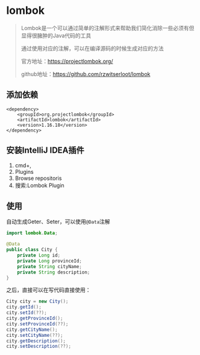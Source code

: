 # lombok

> Lombok是一个可以通过简单的注解形式来帮助我们简化消除一些必须有但显得很臃肿的Java代码的工具
>
> 通过使用对应的注解，可以在编译源码的时候生成对应的方法
>
> 官方地址：https://projectlombok.org/
>
> github地址：https://github.com/rzwitserloot/lombok

## 添加依赖

```
<dependency>
	<groupId>org.projectlombok</groupId>
	<artifactId>lombok</artifactId>
	<version>1.16.18</version>
</dependency>
```

## 安装IntelliJ IDEA插件

1. cmd+, 
2. Plugins
3. Browse repositoris
4. 搜索:Lombok Plugin

## 使用
自动生成Geter、Seter，可以使用`@Data`注解

```java
import lombok.Data;

@Data
public class City {
    private Long id;
    private Long provinceId;
    private String cityName;
    private String description;
}
```

之后，直接可以在写代码直接使用：
```java
City city = new City();
city.getId();
city.setId(??);
city.getProvinceId();
city.setProvinceId(??);
city.getCityName();
city.setCityName(??);
city.getDescription();
city.setDescription(??);
```